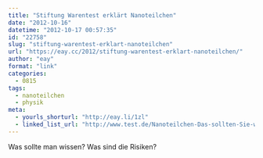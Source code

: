 ```yaml
---
title: "Stiftung Warentest erklärt Nanoteilchen"
date: "2012-10-16"
datetime: "2012-10-17 00:57:35"
id: "22758"
slug: "stiftung-warentest-erklart-nanoteilchen"
url: "https://eay.cc/2012/stiftung-warentest-erklart-nanoteilchen/"
author: "eay"
format: "link"
categories:
  - 0815
tags:
  - nanoteilchen
  - physik
meta:
  - yourls_shorturl: "http://eay.li/1zl"
  - linked_list_url: "http://www.test.de/Nanoteilchen-Das-sollten-Sie-wissen-4445980-0/"
---
```


Was sollte man wissen? Was sind die Risiken?

